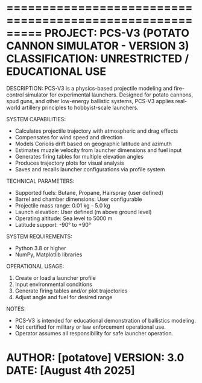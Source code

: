 
=========================================================
PROJECT: PCS-V3  (POTATO CANNON SIMULATOR - VERSION 3)
CLASSIFICATION: UNRESTRICTED / EDUCATIONAL USE
=========================================================

DESCRIPTION:
PCS-V3 is a physics-based projectile modeling and fire-control simulator
for experimental launchers. Designed for potato cannons, spud guns, and
other low-energy ballistic systems, PCS-V3 applies real-world artillery
principles to hobbyist-scale launchers.

SYSTEM CAPABILITIES:
- Calculates projectile trajectory with atmospheric and drag effects
- Compensates for wind speed and direction
- Models Coriolis drift based on geographic latitude and azimuth
- Estimates muzzle velocity from launcher dimensions and fuel input
- Generates firing tables for multiple elevation angles
- Produces trajectory plots for visual analysis
- Saves and recalls launcher configurations via profile system

TECHNICAL PARAMETERS:
- Supported fuels: Butane, Propane, Hairspray (user defined)
- Barrel and chamber dimensions: User configurable
- Projectile mass range: 0.01 kg - 5.0 kg
- Launch elevation: User defined (m above ground level)
- Operating altitude: Sea level to 5000 m
- Latitude support: -90° to +90°

SYSTEM REQUIREMENTS:
- Python 3.8 or higher
- NumPy, Matplotlib libraries

OPERATIONAL USAGE:
1. Create or load a launcher profile
2. Input environmental conditions
3. Generate firing tables and/or plot trajectories
4. Adjust angle and fuel for desired range

NOTES:
- PCS-V3 is intended for educational demonstration of ballistics modeling.
- Not certified for military or law enforcement operational use.
- Operator assumes all responsibility for safe launcher operation.

AUTHOR: [potatove]
VERSION: 3.0
DATE: [August 4th 2025]
=========================================================
